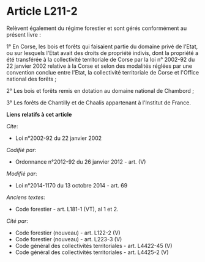 # Article L211-2

Relèvent également du régime forestier et sont gérés conformément au présent livre :

1° En Corse, les bois et forêts qui faisaient partie du domaine privé de l'Etat, ou sur lesquels l'Etat avait des droits de
propriété indivis, dont la propriété a été transférée à la collectivité territoriale de Corse par la loi n° 2002-92 du 22
janvier 2002 relative à la Corse et selon des modalités réglées par une convention conclue entre l'Etat, la collectivité
territoriale de Corse et l'Office national des forêts ;

2° Les bois et forêts remis en dotation au domaine national de Chambord ;

3° Les forêts de Chantilly et de Chaalis appartenant à l'Institut de France.

**Liens relatifs à cet article**

_Cite_:

  - Loi n°2002-92 du 22 janvier 2002

_Codifié par_:

  - Ordonnance n°2012-92 du 26 janvier 2012 - art. (V)

_Modifié par_:

  - Loi n°2014-1170 du 13 octobre 2014 - art. 69

_Anciens textes_:

  - Code forestier - art. L181-1 (VT), al 1 et 2.

_Cité par_:

  - Code forestier (nouveau) - art. L122-2 (V)
  - Code forestier (nouveau) - art. L223-3 (V)
  - Code général des collectivités territoriales - art. L4422-45 (V)
  - Code général des collectivités territoriales - art. L4425-2 (V)
